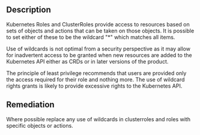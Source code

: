 ## Description

Kubernetes Roles and ClusterRoles provide access to resources based on sets of objects and actions that can be taken on those objects. It is possible to set either of these to be the wildcard "*" which matches all items.

Use of wildcards is not optimal from a security perspective as it may allow for inadvertent access to be granted when new resources are added to the Kubernetes API either as CRDs or in later versions of the product.

The principle of least privilege recommends that users are provided only the access required for their role and nothing more. The use of wildcard rights grants is likely to provide excessive rights to the Kubernetes API.

## Remediation

Where possible replace any use of wildcards in clusterroles and roles with specific objects or actions.
